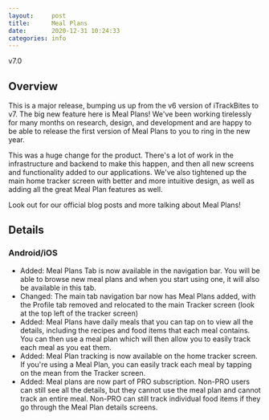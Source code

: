 ```yaml
---
layout:     post
title:      Meal Plans
date:       2020-12-31 10:24:33
categories: info
---
```


v7.0

## Overview
This is a major release, bumping us up from the v6 version of iTrackBites to v7.
The big new feature here is Meal Plans! We've been working tirelessly for many
months on research, design, and development and are happy to be able to release
the first version of Meal Plans to you to ring in the new year.

This was a huge change for the product. There's a lot of work in the
infrastructure and backend to make this happen, and then all new screens and
functionality added to our applications. We've also tightened up the main home
tracker screen with better and more intuitive design, as well as adding all the
great Meal Plan features as well.

Look out for our official blog posts and more talking about Meal Plans!

## Details
### Android/iOS
* Added: Meal Plans Tab is now available in the navigation bar. You will be able
  to browse new meal plans and when you start using one, it will also be
available in this tab.
* Changed: The main tab navigation bar now has Meal Plans added, with the
  Profile tab removed and relocated to the main Tracker screen (look at the top
left of the tracker screen)
* Added: Meal Plans have daily meals that you can tap on to view all the
  details, including the recipes and food items that each meal contains. You can
then use a meal plan which will then allow you to easily track each meal as you
eat them.
* Added: Meal Plan tracking is now available on the home tracker screen. If
  you're using a Meal Plan, you can easily track each meal by tapping on the
mean from the Tracker screen.
* Added: Meal plans are now part of PRO subscription. Non-PRO users can still
  see all the details, but they cannot use the meal plan and cannot track an
entire meal. Non-PRO can still track individual food items if they go through
the Meal Plan details screens.
